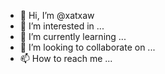 - 👋 Hi, I’m @xatxaw
- 👀 I’m interested in ...
- 🌱 I’m currently learning ...
- 💞️ I’m looking to collaborate on ...
- 📫 How to reach me ...

<!---
xatxaw/xatxaw is a ✨ special ✨ repository because its `README.md` (this file) appears on your GitHub profile.
You can click the Preview link to take a look at your changes.
--->

